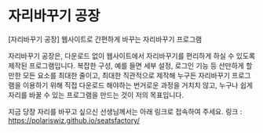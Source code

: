 # 자리바꾸기 공장
[자리바꾸기 공장] 웹사이트로 간편하게 바꾸는 자리바꾸기 프로그램

자리바꾸기 공장은, 다운로드 없이 웹사이트에서 자리바꾸기를 편리하게 하실 수 있도록 제작된 프로그램입니다.
복잡한 구성, 예를 들면 세부 설정, 로그인 기능 등 산만하게 할 만한 모든 요소를 최대한 줄이고, 최대한 직관적으로 제작해
누구든 자리바꾸기 프로그램을 이용하기 위해 직접 다운로드 해야하는 번거로운 과정을 거치치 않고, 누구나 쉽게 자리를 바꿀 수 있는 프로그램을 만드는 것이 저의 목표입니다.

지금 당장 자리를 바꾸고 싶으신 선생님께서는 아래 링크로 접속하여 주세요.
링크 : https://polariswiz.github.io/seatsfactory/




